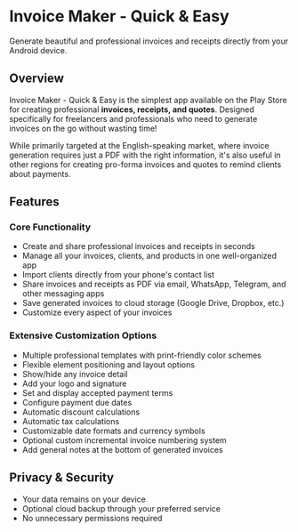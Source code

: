 # Invoice Maker - Quick & Easy

Generate beautiful and professional invoices and receipts directly from your Android device.

## Overview

Invoice Maker - Quick & Easy is the simplest app available on the Play Store for creating professional **invoices, receipts, and quotes**. Designed specifically for freelancers and professionals who need to generate invoices on the go without wasting time!

While primarily targeted at the English-speaking market, where invoice generation requires just a PDF with the right information, it's also useful in other regions for creating pro-forma invoices and quotes to remind clients about payments.

## Features

### Core Functionality
- Create and share professional invoices and receipts in seconds
- Manage all your invoices, clients, and products in one well-organized app
- Import clients directly from your phone's contact list
- Share invoices and receipts as PDF via email, WhatsApp, Telegram, and other messaging apps
- Save generated invoices to cloud storage (Google Drive, Dropbox, etc.)
- Customize every aspect of your invoices

### Extensive Customization Options
- Multiple professional templates with print-friendly color schemes
- Flexible element positioning and layout options
- Show/hide any invoice detail
- Add your logo and signature
- Set and display accepted payment terms
- Configure payment due dates
- Automatic discount calculations
- Automatic tax calculations
- Customizable date formats and currency symbols
- Optional custom incremental invoice numbering system
- Add general notes at the bottom of generated invoices

## Privacy & Security
- Your data remains on your device
- Optional cloud backup through your preferred service
- No unnecessary permissions required
